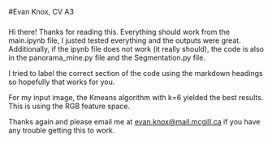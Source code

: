 #Evan Knox, CV A3
###
Hi there! Thanks for reading this. Everything should work from the main.ipynb file, 
I justed tested everything and the outputs were great.
Additionally, if the ipynb file does not work (it really should), the
 code is also in the panorama_mine.py file and the Segmentation.py file.
 
 I tried to label the correct section of the code using the markdown headings so hopefully that works for you.
 
 For my input image, the Kmeans algorithm with k=6 yielded the best results. This is using the RGB feature space.
 
 
 Thanks again and please email me at evan.knox@mail.mcgill.ca if you have any trouble getting this to work.
